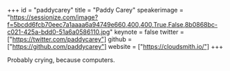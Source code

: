 ﻿+++
id = "paddycarey"
title = "Paddy Carey"
speakerimage = "https://sessionize.com/image?f=5bcdd6fcb70eec7a1aaaa6a94749e660,400,400,True,False,8b0868bc-c021-425a-bdd0-51a6a0586110.jpg"
keynote = false
twitter = ["https://twitter.com/paddycarey"]
github = ["https://github.com/paddycarey"]
website = ["https://cloudsmith.io/"]
+++

Probably crying, because computers.